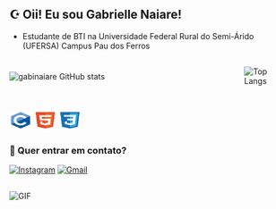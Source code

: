 ## ☪️ Oii! Eu sou Gabrielle Naiare!

- Estudante de BTI na Universidade Federal Rural do Semi-Árido (UFERSA) Campus Pau dos Ferros

##

<div style="display: flex; justify-content: center; align-items: center; gap: 20px;">
  <img src="https://github-readme-stats.vercel.app/api?username=gabinaiare&show_icons=true&theme=midnight-purple" alt="gabinaiare GitHub stats" width="400">
  <img src="https://github-readme-stats.vercel.app/api/top-langs/?username=gabinaiare&layout=compact&theme=midnight-purple&card_width=400" alt="Top Langs">
</div>

##

<div style="display: inline_block"><br>
  <img align="center" alt="C-Language" height="30" width="40" src="https://raw.githubusercontent.com/devicons/devicon/master/icons/c/c-original.svg">
  <img align="center" alt="HTML5" height="30" width="40" src="https://raw.githubusercontent.com/devicons/devicon/master/icons/html5/html5-original.svg">
  <img align="center" alt="CSS3" height="30" width="40" src="https://raw.githubusercontent.com/devicons/devicon/master/icons/css3/css3-original.svg">
</div>

##

### 📧 Quer entrar em contato?

[![Instagram](https://img.shields.io/badge/Instagram-E4405F?style=for-the-badge&logo=instagram&logoColor=white)](https://www.instagram.com/gabrielle_naiare/)
[![Gmail](https://img.shields.io/badge/Gmail-D14836?style=for-the-badge&logo=gmail&logoColor=white)](mailto:gnpo6224@gmail.com)

##

<img src="https://i.pinimg.com/originals/a5/d1/f6/a5d1f61e89bdce061817723044f8a757.gif" alt="GIF" width="500">
